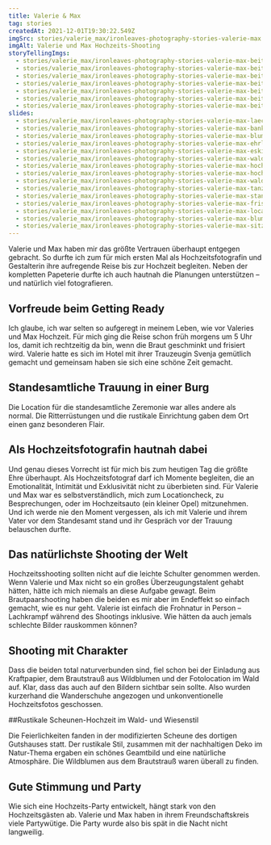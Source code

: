 ```yaml
---
title: Valerie & Max
tag: stories
createdAt: 2021-12-01T19:30:22.549Z
imgSrc: stories/valerie_max/ironleaves-photography-stories-valerie-max.jpg
imgAlt: Valerie und Max Hochzeits-Shooting
storyTellingImgs:
  - stories/valerie_max/ironleaves-photography-stories-valerie-max-beitrag-ablauf-getting-ready-schminken-braut.jpg
  - stories/valerie_max/ironleaves-photography-stories-valerie-max-beitrag-ablauf-standesamt-burg.jpg
  - stories/valerie_max/ironleaves-photography-stories-valerie-max-beitrag-ablauf-hautnah-dabei-rueckspiegel-hochzeitsauto.jpg
  - stories/valerie_max/ironleaves-photography-stories-valerie-max-beitrag-ablauf-lachkrampf-shooting-frohnatur.jpg
  - stories/valerie_max/ironleaves-photography-stories-valerie-max-beitrag-ablauf-wanderschuhe-unkonventionelle-natuerliche-hochzeitsfotos.jpg
  - stories/valerie_max/ironleaves-photography-stories-valerie-max-beitrag-ablauf-kuchen-anschneiden.jpg
  - stories/valerie_max/ironleaves-photography-stories-valerie-max-beitrag-ablauf-erster-tanz-party.jpg
slides:
  - stories/valerie_max/ironleaves-photography-stories-valerie-max-laecheln.jpg
  - stories/valerie_max/ironleaves-photography-stories-valerie-max-bank-waldrand.jpg
  - stories/valerie_max/ironleaves-photography-stories-valerie-max-blumenstrauss-wildblumen.jpg
  - stories/valerie_max/ironleaves-photography-stories-valerie-max-ehrlich-ungestellt.jpg
  - stories/valerie_max/ironleaves-photography-stories-valerie-max-eskimo.jpg
  - stories/valerie_max/ironleaves-photography-stories-valerie-max-wald-rueckenansicht.jpg
  - stories/valerie_max/ironleaves-photography-stories-valerie-max-hochformat.jpg
  - stories/valerie_max/ironleaves-photography-stories-valerie-max-hochzeitskleid.jpg
  - stories/valerie_max/ironleaves-photography-stories-valerie-max-wald.jpg
  - stories/valerie_max/ironleaves-photography-stories-valerie-max-tanzend.jpg
  - stories/valerie_max/ironleaves-photography-stories-valerie-max-standesamt.jpg
  - stories/valerie_max/ironleaves-photography-stories-valerie-max-frisur.jpg
  - stories/valerie_max/ironleaves-photography-stories-valerie-max-location-scheune.jpg
  - stories/valerie_max/ironleaves-photography-stories-valerie-max-blumenvasen-deko.jpg
  - stories/valerie_max/ironleaves-photography-stories-valerie-max-sitzplan.jpg
---
```

Valerie und Max haben mir das größte Vertrauen überhaupt entgegen gebracht. So durfte ich zum für mich ersten Mal als Hochzeitsfotografin und Gestalterin ihre aufregende Reise bis zur Hochzeit begleiten. Neben der kompletten Papeterie durfte ich auch hautnah die Planungen unterstützen – und natürlich viel fotografieren.
<!--more-->

## Vorfreude beim Getting Ready

Ich glaube, ich war selten so aufgeregt in meinem Leben, wie vor Valeries und Max Hochzeit. Für mich ging die Reise schon früh morgens um 5 Uhr los, damit ich rechtzeitig da bin, wenn die Braut geschminkt und frisiert wird. Valerie hatte es sich im Hotel mit ihrer Trauzeugin Svenja gemütlich gemacht und gemeinsam haben sie sich eine schöne Zeit gemacht. 

## Standesamtliche Trauung in einer Burg

Die Location für die standesamtliche Zeremonie war alles andere als normal. Die Ritterrüstungen und die rustikale Einrichtung gaben dem Ort einen ganz besonderen Flair.

## Als Hochzeitsfotografin hautnah dabei

Und genau dieses Vorrecht ist für mich bis zum heutigen Tag die größte Ehre überhaupt. Als Hochzeitsfotograf darf ich Momente begleiten, die an Emotionalität, Intimität und Exklusivität nicht zu überbieten sind. Für Valerie und Max war es selbstverständlich, mich zum Locationcheck, zu Besprechungen, oder im Hochzeitsauto (ein kleiner Opel) mitzunehmen. Und ich werde nie den Moment vergessen, als ich mit Valerie und ihrem Vater vor dem Standesamt stand und ihr Gespräch vor der Trauung belauschen durfte.

## Das natürlichste Shooting der Welt

Hochzeitsshooting sollten nicht auf die leichte Schulter genommen werden. Wenn Valerie und Max nicht so ein großes Überzeugungstalent gehabt hätten, hätte ich mich niemals an diese Aufgabe gewagt. Beim Brautpaarshooting haben die beiden es mir aber im Endeffekt so einfach gemacht, wie es nur geht. Valerie ist einfach die Frohnatur in Person – Lachkrampf während des Shootings inklusive. Wie hätten da auch jemals schlechte Bilder rauskommen können?

## Shooting mit Charakter

Dass die beiden total naturverbunden sind, fiel schon bei der Einladung aus Kraftpapier, dem Brautstrauß aus Wildblumen und der Fotolocation im Wald auf. Klar, dass das auch auf den Bildern sichtbar sein sollte. Also wurden kurzerhand die Wanderschuhe angezogen und unkonventionelle Hochzeitsfotos geschossen.

##Rustikale Scheunen-Hochzeit im Wald- und Wiesenstil

Die Feierlichkeiten fanden in der modifizierten Scheune des dortigen Gutshauses statt. Der rustikale Stil, zusammen mit der nachhaltigen Deko im Natur-Thema ergaben ein schönes Geamtbild und eine natürliche Atmosphäre. Die Wildblumen aus dem Brautstrauß waren überall zu finden.

## Gute Stimmung und Party

Wie sich eine Hochzeits-Party entwickelt, hängt stark von den Hochzeitsgästen ab. Valerie und Max haben in ihrem Freundschaftskreis viele Partywütige. Die Party wurde also bis spät in die Nacht nicht langweilig.
